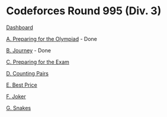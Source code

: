 # Codeforces Round 995 (Div. 3)

[Dashboard](https://codeforces.com/contest/2051)

[A. Preparing for the Olympiad](https://codeforces.com/contest/2051/problem/A) - Done

[B. Journey](https://codeforces.com/contest/2051/problem/B) - Done

[C. Preparing for the Exam](https://codeforces.com/contest/2051/problem/C)

[D. Counting Pairs](https://codeforces.com/contest/2051/problem/D)

[E. Best Price](https://codeforces.com/contest/2051/problem/E)

[F. Joker](https://codeforces.com/contest/2051/problem/F)

[G. Snakes](https://codeforces.com/contest/2051/problem/G)
